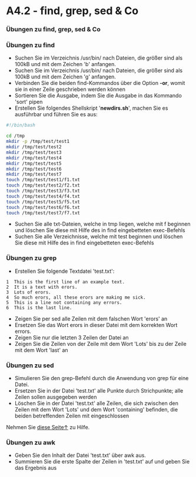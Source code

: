 # A4.2 - find, grep, sed & Co

### Übungen zu find, grep, sed & Co

### Übungen zu find

* Suchen Sie im Verzeichnis /usr/bin/ nach Dateien, die größer sind als 100kB und mit dem Zeichen 'b' anfangen.
* Suchen Sie im Verzeichnis /usr/bin/ nach Dateien, die größer sind als 100kB und mit dem Zeichen 'g' anfangen.
* Verbinden Sie die beiden find-Kommandos über die Option **-or**, womit sie in einer Zeile geschrieben werden können
* Sortieren Sie die Ausgabe, indem Sie die Ausgabe in das Kommando 'sort' pipen
* Erstellen Sie folgendes Shellskript '**newdirs.sh**', machen Sie es ausführbar und führen Sie es aus:

```bash
#!/bin/bash

cd /tmp
mkdir -p /tmp/test/test1
mkdir /tmp/test/test2
mkdir /tmp/test/test3
mkdir /tmp/test/test4
mkdir /tmp/test/test5
mkdir /tmp/test/test6
mkdir /tmp/test/test7
touch /tmp/test/test1/f1.txt
touch /tmp/test/test2/f2.txt
touch /tmp/test/test3/f3.txt
touch /tmp/test/test4/f4.txt
touch /tmp/test/test5/f5.txt
touch /tmp/test/test6/f6.txt
touch /tmp/test/test7/f7.txt
```

* Suchen Sie alle txt-Dateien, welche in tmp liegen, welche mit f beginnen und löschen Sie diese mit Hilfe des in find eingebetteten exec-Befehls
* Suchen Sie alle Verzeichnisse, welche mit test beginnen und löschen Sie diese mit Hilfe des in find eingebetteten exec-Befehls

### Übungen zu grep

* Erstellen Sie folgende Textdatei 'test.txt':

```text
1  This is the first line of an example text.
2  It is a text with erors.
3  Lots of erors.
4  So much erors, all these erors are making me sick.
5  This is a line not containing any errors.
6  This is the last line.
```

* Zeigen Sie per sed alle Zeilen mit dem falschen Wort 'erors' an
* Ersetzen Sie das Wort erors in dieser Datei mit dem korrekten Wort errors. 
* Zeigen Sie nur die letzten 3 Zeilen der Datei an
* Zeigen Sie die Zeilen von der Zeile mit dem Wort 'Lots' bis zu der Zeile mit dem Wort 'last' an

### Übungen zu sed

* Simulieren Sie den grep-Befehl durch die Anwendung von grep für eine Datei.
* Ersetzen Sie in der Datei 'test.txt' alle Punkte durch Strichpunkte; alle Zeilen sollen ausgegeben werden
* Löschen Sie in der Datei 'test.txt' alle Zeilen, die sich zwischen den Zeilen mit dem Wort 'Lots' und dem Wort 'containing' befinden, die beiden betreffenden Zeilen mit eingeschlossen

Nehmen Sie [diese Seite↑](http://www.grymoire.com/Unix/Sed.html) zu Hilfe.

### Übungen zu awk

* Geben Sie den Inhalt der Datei 'test.txt' über awk aus.
* Summieren Sie die erste Spalte der Zeilen in 'test.txt' auf und geben Sie das Ergebnis aus

